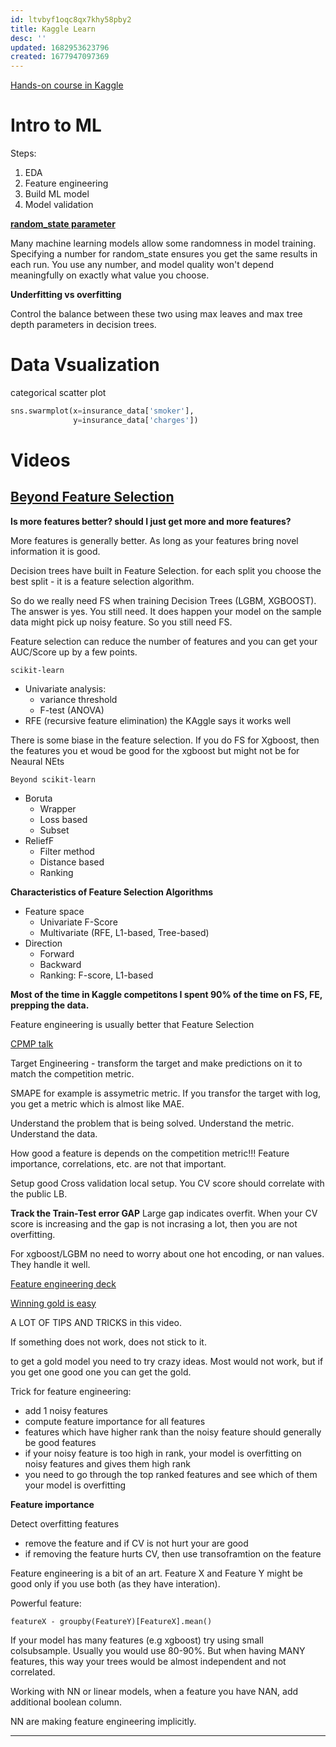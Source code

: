 ```yaml
---
id: ltvbyf1oqc8qx7khy58pby2
title: Kaggle Learn
desc: ''
updated: 1682953623796
created: 1677947097369
---
```

[Hands-on course in Kaggle](https://www.kaggle.com/learn)


# Intro to ML

Steps:
1. EDA
2. Feature engineering
3. Build ML model
4. Model validation


**[random_state parameter](https://scikit-learn.org/stable/glossary.html#term-random_state:~:text=random_state-,%C2%B6,-%C2%B6)**

Many machine learning models allow some randomness in model training. Specifying a number for random_state ensures you get the same results in each run. You use any number, and model quality won't depend meaningfully on exactly what value you choose.

**Underfitting vs overfitting**

Control the balance between these two using max leaves and max tree depth parameters in decision trees.

# Data Vsualization


categorical scatter plot

```python
sns.swarmplot(x=insurance_data['smoker'],
              y=insurance_data['charges'])
```

# Videos

## [Beyond Feature Selection](https://www.youtube.com/watch?v=gdyuCqmLMUg&t=944)

**Is more features better? should I just get more and more features?**

More features is generally better. As long as your features bring novel information it is good.


Decision trees have built in Feature Selection. for each split you choose the best split - it is a feature selection algorithm.

So do we really need FS when training Decision Trees (LGBM, XGBOOST). The answer is yes. You still need. It does happen your model on the sample data might pick up noisy feature. So you still need FS.

Feature selection can reduce the number of features and you can get your AUC/Score up by a few points.

`scikit-learn`

- Univariate analysis: 
    - variance threshold
    - F-test (ANOVA)
- RFE (recursive feature elimination) the KAggle says it works well


There is some biase in the feature selection. If you do FS for Xgboost, then the features you et woud be good for the xgboost but might not be for Neaural NEts

`Beyond scikit-learn`

- Boruta
    - Wrapper
    - Loss based
    - Subset
- ReliefF
    - Filter method
    - Distance based
    - Ranking

**Characteristics of Feature Selection Algorithms**
- Feature space
    - Univariate F-Score
    - Multivariate (RFE, L1-based, Tree-based)
- Direction
    - Forward
    - Backward
    - Ranking: F-score, L1-based

**Most of the time in Kaggle competitons I spent 90% of the time on FS, FE, prepping the data.**


Feature engineering is usually better that Feature Selection


[CPMP talk](https://www.youtube.com/watch?v=VC8Jc9_lNoY&t=408s)


Target Engineering - transform the target and make predictions on it to match the competition metric.

SMAPE for example is assymetric metric. If you transfor the target with log, you get a metric which is almost like MAE.

Understand the problem that is being solved. Understand the metric. Understand the data.

How good a feature is depends on the competition metric!!! Feature importance, correlations, etc. are not that important.

Setup good Cross validation local setup. You CV score should correlate with the public LB.

**Track the Train-Test error GAP** Large gap indicates overfit. When your CV score is increasing and the gap is not incrasing a lot, then you are not overfitting.

For xgboost/LGBM no need to worry about one hot encoding, or nan values. They handle it well.

[Feature engineering deck](https://www.slideshare.net/HJvanVeen/feature-engineering-72376750)



[Winning gold is easy](https://www.youtube.com/watch?v=XBJ2f68LuO4&t=38s)

A LOT OF TIPS AND TRICKS in this video.

If something does not work, does not stick to it.

to get a gold model you need to try crazy ideas. Most would not work, but if you get one good one you can get the gold.

Trick for feature engineering:
- add 1 noisy features
- compute feature importance for all features
- features which have higher rank than the noisy feature should generally be good features
- if your noisy feature is too high in rank, your model is overfitting on noisy features and gives them high rank
- you need to go through the top ranked features and see which of them your model is overfitting 


**Feature importance**

Detect overfitting features
- remove the feature and if CV is not hurt your are good
- if removing the feature hurts CV, then use transoframtion on the feature


Feature engineering is a bit of an art. Feature X and Feature Y might be good only if you use both (as they have interation).

Powerful feature:

`
featureX - groupby(FeatureY)[FeatureX].mean()
`


If your model has many features (e.g xgboost) try using small colsubsample. Usually you would use 80-90%. But when having MANY features, this way your trees would be almost independent and not correlated.

Working with NN or linear models, when a feature you have NAN, add additional boolean column.

NN are making feature engineering implicitly.

----
